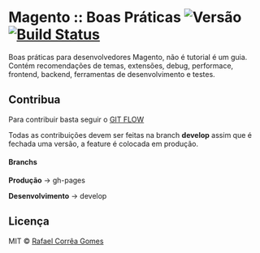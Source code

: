 # Magento :: Boas Práticas ![Versão](https://img.shields.io/badge/Versão-1.0.3-green.svg) [![Build Status](https://travis-ci.org/rafaelstz/magento-boaspraticas.svg?branch=gh-pages)](https://travis-ci.org/rafaelstz/magento-boaspraticas)
Boas práticas para desenvolvedores Magento, não é tutorial é um guia. Contém recomendações de temas, extensões, debug, performace, frontend, backend, ferramentas de desenvolvimento e testes.

## Contribua

Para contribuir basta seguir o [GIT FLOW](http://danielkummer.github.io/git-flow-cheatsheet/index.pt_BR.html)

Todas as contribuições devem ser feitas na branch **develop** assim que é fechada uma versão, a feature é colocada em produção.

#### Branchs

**Produção** -> gh-pages

**Desenvolvimento** -> develop

## Licença

MIT © [Rafael Corrêa Gomes](http://github.com/rafaelstz)
